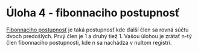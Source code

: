 # Úloha 4 - fibonnaciho postupnosť

<a href="https://sk.wikipedia.org/wiki/Fibonacciho_postupnos%C5%A5" target="_blank">Fibonnaciho postupnosť</a> je taká postupnosť kde ďalší člen sa rovná súčtu dvoch predošlých. Prvý člen je 1 a druhý tiež 1. Vašou úlohou je zrátať n-tý člen fibonnaciho postupnosti, kde n sa nachádza v nultom registri.